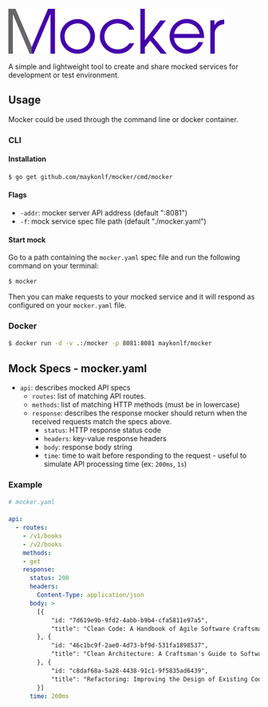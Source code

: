 ![Mocker](./assets/mocker-logo.png)

A simple and lightweight tool to create and share mocked services for development or test environment.

## Usage
Mocker could be used through the command line or docker container.

### CLI
#### Installation
```bash
$ go get github.com/maykonlf/mocker/cmd/mocker
```

#### Flags
* `-addr`: mocker server API address (default ":8081")
* `-f`: mock service spec file path (default "./mocker.yaml")

#### Start mock
Go to a path containing the `mocker.yaml` spec file and run the following command on your terminal:
```bash
$ mocker
```

Then you can make requests to your mocked service and it will respond as configured on your `mocker.yaml` file.

### Docker
```bash
$ docker run -d -v .:/mocker -p 8081:8081 maykonlf/mocker
```

## Mock Specs - mocker.yaml
* `api`: describes mocked API specs
  * `routes`: list of matching API routes.
  * `methods`: list of matching HTTP methods (must be in lowercase)
  * `response`: describes the response mocker should return when the received requests match the specs above.
    * `status`: HTTP response status code
    * `headers`: key-value response headers
    * `body`: response body string
    * `time`: time to wait before responding to the request - useful to simulate API processing time (ex: `200ms`, `1s`)

### Example
```yaml
# mocker.yaml

api:
  - routes:
    - /v1/books
    - /v2/books
    methods:
    - get
    response:
      status: 200
      headers:
        Content-Type: application/json
      body: >
        [{
            "id: "7d619e9b-9fd2-4abb-b9b4-cfa5811e97a5",
            "title": "Clean Code: A Handbook of Agile Software Craftsmanship"
        }, {
            "id: "46c1bc9f-2ae0-4d73-bf9d-531fa1898537",
            "title": "Clean Architecture: A Craftsman's Guide to Software Structure and Design"
        }, {
            "id: "c8daf68a-5a28-4438-91c1-9f5835ad6439",
            "title": "Refactoring: Improving the Design of Existing Code"
        }]
      time: 200ms
```
